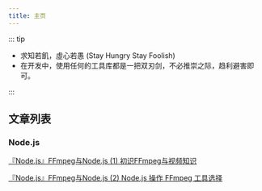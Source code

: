 ```yaml
---
title: 主页
---
```


::: tip

* 求知若飢，虛心若愚 (Stay Hungry Stay Foolish)
* 在开发中，使用任何的工具库都是一把双刃剑，不必推崇之际，趋利避害即可。

:::

## 文章列表

### Node.js

[『Node.js』FFmpeg与Node.js (1) 初识FFmpeg与视频知识](https://segmentfault.com/a/1190000021366234)

[『Node.js』FFmpeg与Node.js (2) Node.js 操作 FFmpeg 工具选择](https://segmentfault.com/a/1190000022026917)
